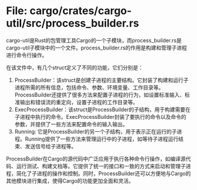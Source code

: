 # File: cargo/crates/cargo-util/src/process_builder.rs

cargo-util是Rust的包管理工具Cargo的一个子模块，而process_builder.rs是cargo-util子模块中的一个文件。process_builder.rs的作用是构建和管理子进程进行命令行操作。

在该文件中，有几个struct定义了不同的功能，它们分别是：
1. ProcessBuilder：该struct是创建子进程的主要结构。它封装了构建和运行子进程所需的所有信息，包括命令、参数、环境变量、工作目录等。ProcessBuilder还提供了很多方法来配置子进程的行为，如设置标准输入、标准输出和错误流的重定向，设置子进程的工作目录等。
2. ExecProcessBuilder：该struct是ProcessBuilder的子结构，用于构建需要在子进程中执行的命令。ExecProcessBuilder封装了要执行的命令以及命令的参数，并提供了一些方法来配置命令的输入输出。
3. Running: 它是ProcessBuilder的另一个子结构，用于表示正在运行的子进程。Running提供了一些方法来管理运行中的子进程，如等待子进程运行结束、发送信号给子进程等。

ProcessBuilder在Cargo的源代码中广泛应用于执行各种命令行操作，如编译源代码、运行测试、构建文档等。它提供了统一的接口和一致的方式来启动和管理子进程，简化了子进程的操作和控制。同时，ProcessBuilder还可以方便地与Cargo的其他模块进行集成，使得Cargo的功能更加全面和灵活。

